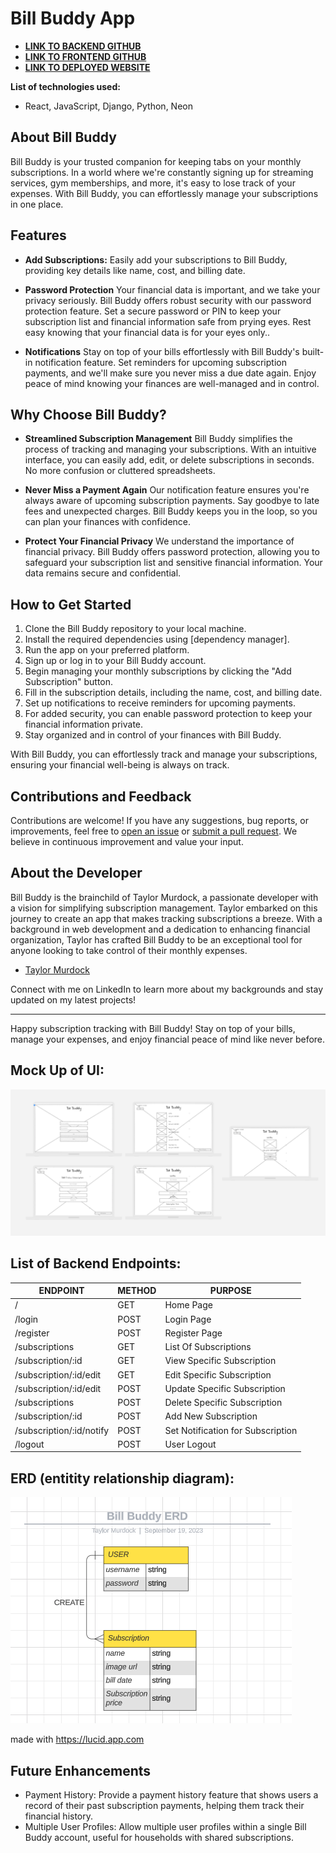 
# Bill Buddy App

- [**LINK TO BACKEND GITHUB**](https://github.com/TaylorMurdock/bill_buddy_backend)
- [**LINK TO FRONTEND GITHUB**](https://github.com/TaylorMurdock/bill_buddy_frontend)
- [**LINK TO DEPLOYED WEBSITE**](https://billbuddy-frontend.onrender.com)

**List of technologies used:**

- React, JavaScript, Django, Python, Neon

## About Bill Buddy

Bill Buddy is your trusted companion for keeping tabs on your monthly subscriptions. In a world where we're constantly signing up for streaming services, gym memberships, and more, it's easy to lose track of your expenses. With Bill Buddy, you can effortlessly manage your subscriptions in one place.

## Features

- **Add Subscriptions:** Easily add your subscriptions to Bill Buddy, providing key details like name, cost, and billing date.

- **Password Protection** Your financial data is important, and we take your privacy seriously. Bill Buddy offers robust security with our password protection feature. Set a secure password or PIN to keep your subscription list and financial information safe from prying eyes. Rest easy knowing that your financial data is for your eyes only..

- **Notifications** Stay on top of your bills effortlessly with Bill Buddy's built-in notification feature. Set reminders for upcoming subscription payments, and we'll make sure you never miss a due date again. Enjoy peace of mind knowing your finances are well-managed and in control.

## Why Choose Bill Buddy?

- **Streamlined Subscription Management** Bill Buddy simplifies the process of tracking and managing your subscriptions. With an intuitive interface, you can easily add, edit, or delete subscriptions in seconds. No more confusion or cluttered spreadsheets.

- **Never Miss a Payment Again** Our notification feature ensures you're always aware of upcoming subscription payments. Say goodbye to late fees and unexpected charges. Bill Buddy keeps you in the loop, so you can plan your finances with confidence.

- **Protect Your Financial Privacy** We understand the importance of financial privacy. Bill Buddy offers password protection, allowing you to safeguard your subscription list and sensitive financial information. Your data remains secure and confidential.

## How to Get Started

1. Clone the Bill Buddy repository to your local machine.
2. Install the required dependencies using [dependency manager].
3. Run the app on your preferred platform.
4. Sign up or log in to your Bill Buddy account.
5. Begin managing your monthly subscriptions by clicking the "Add Subscription" button.
6. Fill in the subscription details, including the name, cost, and billing date.
7. Set up notifications to receive reminders for upcoming payments.
8. For added security, you can enable password protection to keep your financial information private.
9. Stay organized and in control of your finances with Bill Buddy.

With Bill Buddy, you can effortlessly track and manage your subscriptions, ensuring your financial well-being is always on track.

## Contributions and Feedback

Contributions are welcome! If you have any suggestions, bug reports, or improvements, feel free to [open an issue](https://github.com/TaylorMurdock/bill_buddy_backend/issues) or [submit a pull request](https://github.com/TaylorMurdock/bill_buddy_backend/pulls). We believe in continuous improvement and value your input.

## About the Developer

Bill Buddy is the brainchild of Taylor Murdock, a passionate developer with a vision for simplifying subscription management. Taylor embarked on this journey to create an app that makes tracking subscriptions a breeze. With a background in web development and a dedication to enhancing financial organization, Taylor has crafted Bill Buddy to be an exceptional tool for anyone looking to take control of their monthly expenses.

- [Taylor Murdock](https://www.linkedin.com/in/taylor-murdock/)

Connect with me on LinkedIn to learn more about my backgrounds and stay updated on my latest projects!

---

Happy subscription tracking with Bill Buddy! Stay on top of your bills, manage your expenses, and enjoy financial peace of mind like never before.

## Mock Up of UI:

![Wireframe](public/images/WireFrameBillBuddy.png)

## List of Backend Endpoints:

| ENDPOINT                 | METHOD | PURPOSE                           |
| ------------------------ | ------ | --------------------------------- |
| /                        | GET    | Home Page                         |
| /login                   | POST   | Login Page                        |
| /register                | POST   | Register Page                     |
| /subscriptions           | GET    | List Of Subscriptions             |
| /subscription/:id        | GET    | View Specific Subscription        |
| /subscription/:id/edit   | GET    | Edit Specific Subscription        |
| /subscription/:id/edit   | POST   | Update Specific Subscription      |
| /subscriptions           | POST   | Delete Specific Subscription      |
| /subscription/:id        | POST   | Add New Subscription              |
| /subscription/:id/notify | POST   | Set Notification for Subscription |
| /logout                  | POST   | User Logout                       |

## ERD (entitity relationship diagram):

![ERD](public/images/BillBuddyERD.png)

made with https://lucid.app.com

## Future Enhancements

- Payment History: Provide a payment history feature that shows users a record of their past subscription payments, helping them track their financial history.
- Multiple User Profiles: Allow multiple user profiles within a single Bill Buddy account, useful for households with shared subscriptions.